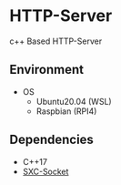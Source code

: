 # HTTP-Server   
c++ Based HTTP-Server

## Environment
 - OS
    * Ubuntu20.04 (WSL)
    * Raspbian (RPI4)

## Dependencies
 - C++17
 - [SXC-Socket](https://github.com/errorcode4319/SXC-Socket)

